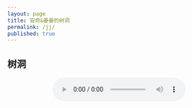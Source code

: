 ```yaml
---
layout: page
title: 安奇&姜姜的树洞
permalink: /jj/
published: true
---
```



## 树洞

<p style="text-align: center;"><audio src="https://music.163.com/song/media/outer/url?id=5392945.mp3" preload="preload" controls="controls"></audio></p>

<p style="text-align: center;"><span id="runtime_span"></span>
<script type="text/javascript">function show_runtime(){window.setTimeout("show_runtime()",1000);X=new 
Date("04/30/2019 17:48:00");
Y=new Date();T=(Y.getTime()-X.getTime());M=24*60*60*1000;
a=T/M;A=Math.floor(a);b=(a-A)*24;B=Math.floor(b);c=(b-B)*60;C=Math.floor((b-B)*60);D=Math.floor((c-C)*60);
runtime_span.innerHTML="认识姜姜的第: "+A+"天"+B+"小时"+C+"分"+D+"秒"}show_runtime();</script></p>
